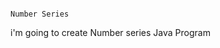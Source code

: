                                                                               Number Series
  i'm going to create Number series Java Program 
  
